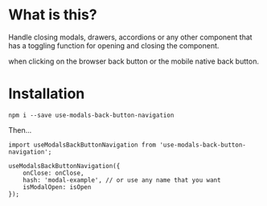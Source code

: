 # What is this?

Handle closing modals, drawers, accordions or any other component that has a toggling function for opening and closing the component.

when clicking on the browser back button or the mobile native back button.

# Installation

`npm i --save use-modals-back-button-navigation`

Then...

```
import useModalsBackButtonNavigation from 'use-modals-back-button-navigation';

useModalsBackButtonNavigation({
    onClose: onClose,
    hash: 'modal-example', // or use any name that you want
    isModalOpen: isOpen
});
```

